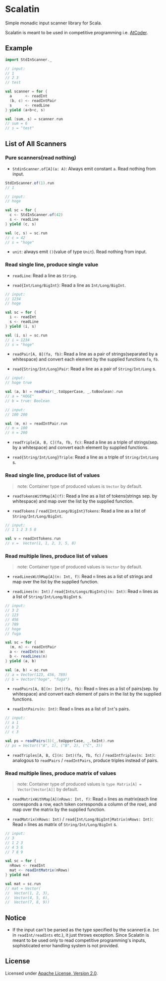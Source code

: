 # Scalatin
Simple monadic input scanner library for Scala. 

Scalatin is meant to be used in competitive programming i.e. [AtCoder](https://atcoder.jp/). 

## Example

```scala
import StdInScanner._

// input:
// 1
// 2 3
// test

val scanner = for {
  a      <- readInt
  (b, c) <- readIntPair
  s      <- readLine
} yield (a+b+c, s)

val (sum, s) = scanner.run
// sum = 6
// s = "test"
```

## List of All Scanners
### Pure scanners(read nothing)
- `StdinScanner.of[A](a: A)`: Always emit constant `a`. Read nothing from input.

```scala
StdInScanner.of(1).run
// 1
```

```scala
// input:
// hoge

val sc = for {
  c <- StdInScanner.of(42)
  s <- readLine
} yield (c, s)

val (c, s) = sc.run
// c = 42
// s = "hoge"
```

- `unit`: always emit `()`(value of type `Unit`). Read nothing from input.

### Read single line, produce single value
- `readLine`: Read a line as `String`. 

- `read{Int/Long/BigInt}`: Read a line as `Int/Long/BigInt`. 

```scala
// input:
// 1234
// hoge

val sc = for {
  i <- readInt
  s <- readLine
} yield (i, s)

val (i, s) = sc.run
// i = 1234
// s = "hoge"
```

- `readPair[A, B](fa, fb)`: Read a line as a pair of strings(separated by a whitespace) and convert each element by the supplied functions `fa`, `fb`.

- `read{String/Int/Long}Pair`: Read a line as a pair of `String/Int/Long` s.


```scala
// input:
// hoge true

val (a, b) = readPair(_.toUpperCase, _.toBoolean).run
// a = "HOGE"
// b = true: Boolean
```

```scala
// input:
// 100 200

val (m, n) = readIntPair.run
// m = 100
// n = 200
```

- `readTriple[A, B, C](fa, fb, fc)`: Read a line as a triple of strings(sep. by a whitespace) and convert each element by supplied functions.

- `read{String/Int/Long}Triple`: Read a line as a triple of `String/Int/Long` s.

### Read single line, produce list of values
> note: Container type of produced values is `Vector` by default.

- `readTokensWithMap[A](f)`: Read a line as a list of tokens(strings sep. by whitespace) and map over the list by the supplied function.

- `readTokens` / `read{Int/Long/BigInt}Tokens`: Read a line as a list of `String/Int/Long/BigInt`.

```scala
// input:
// 1 1 2 3 5 8

val v = readIntTokens.run
// v =  Vector(1, 1, 2, 3, 5, 8)
```

### Read multiple lines, produce list of values
> note: Container type of produced values is `Vector` by default.

- `readLinesWithMap[A](n: Int, f)`: Read `n` lines as a list of strings and map over the list by the supplied function.

- `readLines(n: Int)` / `read{Ints/Longs/BigInts}(n: Int)`: Read `n` lines as a list of `String/Int/Long/BigInt` s.

```scala
// input:
// 3 2
// 123
// 456
// 789
// hoge
// fuga

val sc = for {
  (m, n) <- readIntPair
  a <- readInts(m)
  b <- readLines(n)
} yield (a, b)

val (a, b) = sc.run
// a = Vector(123, 456, 789)
// b = Vector("hoge", "fuga")
```

- `readPairs[A, B](n: Int)(fa, fb)`: Read `n` lines as a list of pairs(sep. by whitespace) and convert each element of pairs in the list by the supplied functions.

- `readIntPairs(n: Int)`: Read `n` lines as a list of `Int`'s pairs.

```scala
// input:
// a 1
// b 2
// c 3

val ps = readPairs(3)(_.toUpperCase, _.toInt).run
// ps = Vector(("A", 1), ("B", 2), ("C", 3))
```

- `readTriples[A, B, C](n: Int)(fa, fb, fc)` / `readIntTriples(n: Int)`: analogous to `readPairs` / `readIntPairs`, produce triples instead of pairs.

### Read multiple lines, produce matrix of values
> note: Container type of produced values is `type Matrix[A] = Vector[Vector[A]]` by default.

- `readMatrixWithMap[A](nRows: Int, f)`: Read `n` lines as matrix(each line corresponds a row, each token corresponds a column of the row), and map over the matrix by the supplied function.

- `readMatrix(nRows: Int)` / `read{Int/Long/BigInt}Matrix(nRows: Int)`: Read `n` lines as matrix of `String/Int/Long/BigInt` s.

```scala
// input:
// 3
// 1 2 3
// 4 5 6
// 7 8 9

val sc = for {
  nRows <- readInt
  mat <- readIntMatrix(nRows)
} yield mat

val mat = sc.run
// mat = Vector(
//  Vector(1, 2, 3),
//  Vector(4, 5, 6),
//  Vector(7, 8, 9))
```

## Notice
- If the input can't be parsed as the type specified by the scanner(i.e. `Int` in `readInt/readInts` etc.), it just throws exception. Since Scalatin is meant to be used only to read competitive programming's inputs, sophisticated error handling system is not provided. 

## License
Licensed under [Apache License, Version 2.0](https://www.apache.org/licenses/LICENSE-2.0).